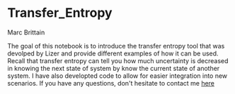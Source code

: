 # Transfer_Entropy
Marc Brittain

The goal of this notebook is to introduce the transfer entropy tool that was devolped by Lizer and provide different examples of how it can be used. Recall that transfer entropy can tell you how much uncertainty is decreased in knowing the next state of system by know the current state of another system.
I have also developted code to allow for easier integration into new scenarios. If you have any questions, don't hesitate to contact me [here](https://marcbrittain.github.io)
